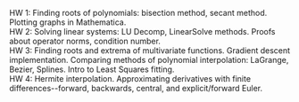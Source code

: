 HW 1: Finding roots of polynomials: bisection method, secant method. Plotting graphs in Mathematica. <br>
HW 2: Solving linear systems: LU Decomp, LinearSolve methods. Proofs about operator norms, condition number. <br>
HW 3: Finding roots and extrema of multivariate functions. Gradient descent implementation. Comparing methods of polynomial interpolation: LaGrange, Bezier, Splines. Intro to Least Squares fitting.<br>
HW 4: Hermite interpolation. Approximating derivatives with finite differences--forward, backwards, central, and explicit/forward Euler.
